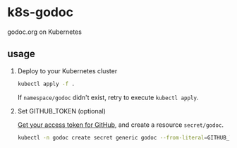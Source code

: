 # k8s-godoc
godoc.org on Kubernetes

## usage

1. Deploy to your Kubernetes cluster
    
    ```bash
    kubectl apply -f .
    ```

    If `namespace/godoc` didn't exist, retry to execute `kubectl apply`.

3. Set GITHUB_TOKEN (optional)
    
    [Get your access token for GitHub](https://github.com/settings/tokens/new?description=godoc&scopes=public_repo),
    and create a resource `secret/godoc`.
    
    ```bash
    kubectl -n godoc create secret generic godoc --from-literal=GITHUB_TOKEN=your-token-for-github
    ```
